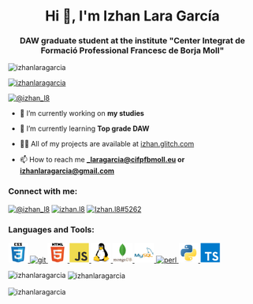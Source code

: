 <h1 align="center">Hi 👋, I'm Izhan Lara García</h1>
<h3 align="center">DAW graduate student at the institute "Center Integrat de Formació Professional Francesc de Borja Moll"</h3>

<p align="left"> <img src="https://komarev.com/ghpvc/?username=izhanlaragarcia&label=Profile%20views&color=0e75b6&style=flat" alt="izhanlaragarcia" /> </p>

<p align="left"> <a href="https://github.com/ryo-ma/github-profile-trophy"><img src="https://github-profile-trophy.vercel.app/?username=izhanlaragarcia" alt="izhanlaragarcia" /></a> </p>

<p align="left"> <a href="https://twitter.com/@izhan_l8" target="blank"><img src="https://img.shields.io/twitter/follow/@izhan_l8?logo=twitter&style=for-the-badge" alt="@izhan_l8" /></a> </p>

- 🔭 I’m currently working on **my studies**

- 🌱 I’m currently learning **Top grade DAW**

- 👨‍💻 All of my projects are available at [izhan.glitch.com](izhan.glitch.com)

- 📫 How to reach me **_laragarcia@cifpfbmoll.eu or izhanlaragarcia@gmail.com**

<h3 align="left">Connect with me:</h3>
<p align="left">
<a href="https://twitter.com/@izhan_l8" target="blank"><img align="center" src="https://raw.githubusercontent.com/rahuldkjain/github-profile-readme-generator/master/src/images/icons/Social/twitter.svg" alt="@izhan_l8" height="30" width="40" /></a>
<a href="https://instagram.com/izhan.l8" target="blank"><img align="center" src="https://raw.githubusercontent.com/rahuldkjain/github-profile-readme-generator/master/src/images/icons/Social/instagram.svg" alt="izhan.l8" height="30" width="40" /></a>
<a href="https://discord.gg/Izhan.l8#5262" target="blank"><img align="center" src="https://raw.githubusercontent.com/rahuldkjain/github-profile-readme-generator/master/src/images/icons/Social/discord.svg" alt="Izhan.l8#5262" height="30" width="40" /></a>
</p>

<h3 align="left">Languages and Tools:</h3>
<p align="left"> <a href="https://www.w3schools.com/css/" target="_blank"> <img src="https://raw.githubusercontent.com/devicons/devicon/master/icons/css3/css3-original-wordmark.svg" alt="css3" width="40" height="40"/> </a> <a href="https://git-scm.com/" target="_blank"> <img src="https://www.vectorlogo.zone/logos/git-scm/git-scm-icon.svg" alt="git" width="40" height="40"/> </a> <a href="https://www.w3.org/html/" target="_blank"> <img src="https://raw.githubusercontent.com/devicons/devicon/master/icons/html5/html5-original-wordmark.svg" alt="html5" width="40" height="40"/> </a> <a href="https://developer.mozilla.org/en-US/docs/Web/JavaScript" target="_blank"> <img src="https://raw.githubusercontent.com/devicons/devicon/master/icons/javascript/javascript-original.svg" alt="javascript" width="40" height="40"/> </a> <a href="https://www.linux.org/" target="_blank"> <img src="https://raw.githubusercontent.com/devicons/devicon/master/icons/linux/linux-original.svg" alt="linux" width="40" height="40"/> </a> <a href="https://www.mongodb.com/" target="_blank"> <img src="https://raw.githubusercontent.com/devicons/devicon/master/icons/mongodb/mongodb-original-wordmark.svg" alt="mongodb" width="40" height="40"/> </a> <a href="https://www.mysql.com/" target="_blank"> <img src="https://raw.githubusercontent.com/devicons/devicon/master/icons/mysql/mysql-original-wordmark.svg" alt="mysql" width="40" height="40"/> </a> <a href="https://www.perl.org/" target="_blank"> <img src="https://api.iconify.design/logos-perl.svg" alt="perl" width="40" height="40"/> </a> <a href="https://www.python.org" target="_blank"> <img src="https://raw.githubusercontent.com/devicons/devicon/master/icons/python/python-original.svg" alt="python" width="40" height="40"/> </a> <a href="https://www.typescriptlang.org/" target="_blank"> <img src="https://raw.githubusercontent.com/devicons/devicon/master/icons/typescript/typescript-original.svg" alt="typescript" width="40" height="40"/> </a> </p>

<p><img align="left" src="https://github-readme-stats.vercel.app/api/top-langs?username=izhanlaragarcia&show_icons=true&locale=en&layout=compact" alt="izhanlaragarcia" /></p>

<p>&nbsp;<img align="center" src="https://github-readme-stats.vercel.app/api?username=izhanlaragarcia&show_icons=true&locale=en" alt="izhanlaragarcia" /></p>

<p><img align="center" src="https://github-readme-streak-stats.herokuapp.com/?user=izhanlaragarcia&" alt="izhanlaragarcia" /></p>
